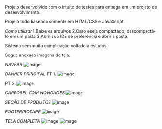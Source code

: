 Projeto desenvolvido com o intuito de testes para entrega em um projeto de desenvolvimento.

Projeto todo baseado somente em HTML/CSS e JavaScript.

*Como utilizar*
  1.Baixe os arquivos
  2.Caso eseja compactado, descompactá-lo em um pasta
  3.Abrir sua IDE de preferência e abrir a pasta.

Sistema sem muita complicação voltado a estudos.

Segue anexado imagens de tela:

*NAVBAR*
![image](https://github.com/Guismx/cosmetics-store/assets/137189619/850d1bda-073f-4a49-8e25-87d33199b1a1)

*BANNER PRINCIPAL*
PT 1.
![image](https://github.com/Guismx/cosmetics-store/assets/137189619/48847238-7776-4d2d-b5b6-88bb7ff94231)

PT 2.
![image](https://github.com/Guismx/cosmetics-store/assets/137189619/52840008-fd02-43e6-b105-19a638daf9a8)

*CARROSEL COM NOVIDADES* 
![image](https://github.com/Guismx/cosmetics-store/assets/137189619/21a0a2ff-5c9a-40cd-80dc-eff20e47314c)

*SEÇÃO DE PRODUTOS*
![image](https://github.com/Guismx/cosmetics-store/assets/137189619/01352bd1-9ee8-4440-a7f2-50315161740f)

*FOOTER/RODAPÉ*
![image](https://github.com/Guismx/cosmetics-store/assets/137189619/18d10d5b-0f95-4ccc-beab-73e1122f02a9)

*TELA COMPLETA*
![image](https://github.com/Guismx/cosmetics-store/assets/137189619/15c93e07-d0da-4d76-8669-9427bdbf858c)
![image](https://github.com/Guismx/cosmetics-store/assets/137189619/2e7b78e1-1fcc-4b24-b228-054f54e00699)







